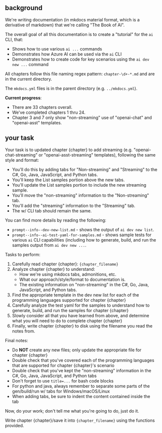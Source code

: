 ## background

We're writing documentation (in mkdocs material format, which is a derivative of markdown) that we're calling "The Book of AI".  

The overall goal of all this documentation is to create a "tutorial" for the `ai` CLI, that:  
* Shows how to use various `ai ...` commands  
* Demonstrates how Azure AI can be used via the `ai` CLI  
* Demonstrates how to create code for key scenarios using the `ai dev new ...` command  

All chapters follow this file naming regex pattern: `chapter-\d+-*.md` and are in the current directory.  

The `mkdocs.yml` files is in the parent directory (e.g. `../mkdocs.yml`).  

**Current progress**:  
* There are 33 chapters overall.  
* We've completed chapters 1 thru 24.
* Chapter 3 and 7 only show "non-streaming" use of "openai-chat" and "openai-asst" templates.

## your task

Your task is to updated chapter {chapter} to add streaming (e.g. "openai-chat-streaming" or "openai-asst-streaming" templates), following the same style and format:
* You'll do this by adding tabs for "Non-streaming" and "Streaming" to the C#, Go, Java, JavaScript, and Python tabs.
* You'll keep the List samples portion above the new tabs.
* You'll update the List samples portion to include the new streaming sample.
* You'll move the "non-streaming" information to the "Non-streaming" tab.
* You'll add the "streaming" information to the "Streaming" tab.
* The w/ CLI tab should remain the same.

You can find more details by reading the following:  
* `prompt--info--dev-new-list.md` - shows the output of `ai dev new list`.
* `prompt--info--ai-test-yaml-for-samples.md` - shows sample tests for various `ai` CLI capabilities (including how to generate, build, and run the samples output from `ai dev new ...`.

Tasks to perform:
1. Carefully read chapter {chapter}: `{chapter_filename}`
2. Analyze chapter {chapter} to understand:
   - How we're using mkdocs tabs, admonitions, etc.
   - What our approach/style/format to documentation is.
   - The existing information on "non-streaming" in the C#, Go, Java, JavaScript, and Python tabs.
3. Find the appropriate template in the dev new list for each of the programming languages supported for chapter {chapter}
4. Carefully analyze the test yaml for the samples to understand how to generate, build, and run the samples for chapter {chapter}
5. Slowly consider all that you have learned from above, and determine what you will need to do to complete chapter {chapter}
6. Finally, write chapter {chapter} to disk using the filename you read the notes from.

Final notes:
* Do **NOT** create any new files; only update the appropriate file for chapter {chapter}
* Double check that you've covered each of the programming languages that are supported for chapter {chapter}'s scenario
* Double check that you've kept the "non-streaming" information in the C#, Go, Java, JavaScript, and Python tabs
* Don't forget to use `title=...` for bash code blocks
* For python and java, always remember to separate some parts of the gen/build/run w/ tabs for Windows/macOS/Linux
* When adding tabs, be sure to indent the content contained inside the tab

Now, do your work; don't tell me what you're going to do, just do it.

Write chapter {chapter}/save it into `{chapter_filename}` using the functions provided.
